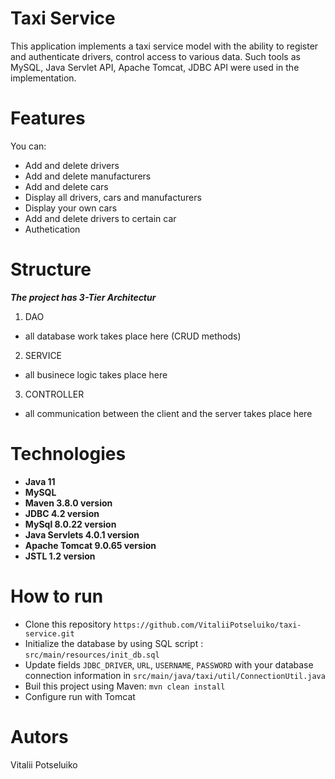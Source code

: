 # Taxi Service
This application implements a taxi service model with the ability to register and authenticate drivers, control access to various data. Such tools as MySQL, Java Servlet API, Apache Tomcat, JDBC API were used in the implementation.
# Features
You can:
- Add and delete drivers
- Add and delete manufacturers
- Add and delete cars
- Display all drivers, cars and manufacturers
- Display your own cars
- Add and delete drivers to certain car
- Authetication
# Structure
 ***The project has 3-Tier Architectur***
1. DAO
  - all database work takes place here (CRUD methods)
2. SERVICE
  - all businece logic takes place here
3. CONTROLLER
  - all communication between the client and the server takes place here
# Technologies
- **Java 11**
- **MySQL**
- **Maven 3.8.0 version**
- **JDBC 4.2 version**
- **MySql 8.0.22 version**
- **Java Servlets 4.0.1 version**
- **Apache Tomcat 9.0.65 version**
- **JSTL 1.2 version**
# How to run
- Clone this repository `https://github.com/VitaliiPotseluiko/taxi-service.git`
- Initialize the database by using SQL script : `src/main/resources/init_db.sql`
- Update fields `JDBC_DRIVER`, `URL`, `USERNAME`, `PASSWORD` with your database connection information in `src/main/java/taxi/util/ConnectionUtil.java`
- Buil this project using Maven: `mvn clean install`
- Configure run with Tomcat
# Autors
  Vitalii Potseluiko
